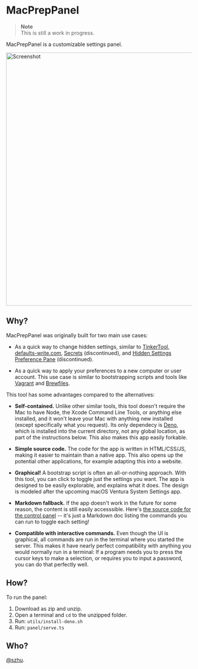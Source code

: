 # MacPrepPanel

> **Note**\
> This is still a work in progress.

MacPrepPanel is a customizable settings panel.

<img width="687" alt="Screenshot" src="https://user-images.githubusercontent.com/1570168/180943475-97b281b0-d0b5-4a4b-b579-875bbb0d7124.png">

## Why?

MacPrepPanel was originally built for two main use cases:

- As a quick way to change hidden settings, similar to [TinkerTool],
  [defaults-write.com], [Secrets] (discontinued), and [Hidden Settings
  Preference Pane] (discontinued).

[tinkertool]: https://www.bresink.com/osx/TinkerTool.html
[secrets]: https://code.google.com/p/blacktree-secrets/
[defaults-write.com]: http://defaults-write.com/
[hidden settings preference pane]: https://hasseg.org/hiddenSettingsPref/

- As a quick way to apply your preferences to a new computer or user account.
  This use case is similar to bootstrapping scripts and tools like [Vagrant] and
  [Brewfiles].

[vagrant]: https://www.vagrantup.com
[brewfiles]: https://github.com/Homebrew/homebrew-bundle

This tool has some advantages compared to the alternatives:

- **Self-contained.** Unlike other similar tools, this tool doesn't require the
  Mac to have Node, the Xcode Command Line Tools, or anything else installed,
  and it won't leave your Mac with anything new installed (except specifically
  what you request). Its only dependecy is [Deno](https://deno.land), which is
  installed into the current directory, not any global location, as part of the
  instructions below. This also makes this app easily forkable.

- **Simple source code.** The code for the app is written in HTML/CSS/JS, making
  it easier to maintain than a native app. This also opens up the potential
  other applications, for example adapting this into a website.

- **Graphical!** A bootstrap script is often an all-or-nothing approach. With
  this tool, you can click to toggle just the settings you want. The app is
  designed to be easily explorable, and explains what it does. The design is
  modeled after the upcoming macOS Ventura System Settings app.

- **Markdown fallback.** If the app doesn't work in the future for some reason,
  the content is still easily accesssible. Here's
  [the source code for the control panel](panel/content.md) -- it's just a
  Markdown doc listing the commands you can run to toggle each setting!

- **Compatible with interactive commands.** Even though the UI is graphical, all
  commands are run in the terminal where you started the server. This makes it
  have nearly perfect compatibility with anything you would normally run in a
  terminal: If a program needs you to press the cursor keys to make a selection,
  or requires you to input a password, you can do that perfectly well.

## How?

To run the panel:

1. Download as zip and unzip.
2. Open a terminal and `cd` to the unzipped folder.
3. Run: `utils/install-deno.sh`
4. Run: `panel/serve.ts`

## Who?

[@szhu](https://github.com/szhu).

